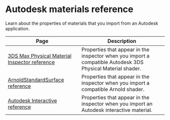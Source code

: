 # Autodesk materials reference

Learn about the properties of materials that you import from an Autodesk application. 

| Page | Description |
|-| -|
|[3DS Max Physical Material Inspector reference](3ds-max-physical-material-inspector-reference.md)|Properties that appear in the inspector when you import a compatible Autodesk 3DS Physical Material shader.|
|[ArnoldStandardSurface reference](arnold-standard-surface-material-inspector-reference.md)|Properties that appear in the inspector when you import a compatible Arnold shader.|
|[Autodesk Interactive reference](xxx)|Properties that appear in the inspector when you import an Autodesk interactive material.|

